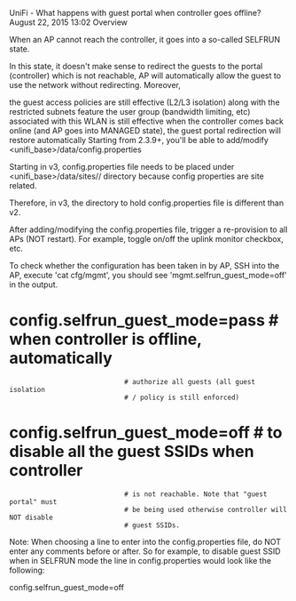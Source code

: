 UniFi - What happens with guest portal when controller goes offline?
August 22, 2015 13:02
Overview

When an AP cannot reach the controller, it goes into a so-called SELFRUN state.

In this state, it doesn't make sense to redirect the guests to the portal (controller) which is not reachable, AP will automatically allow the guest to use the network without redirecting. Moreover,

the guest access policies are still effective (L2/L3 isolation) along with the restricted subnets feature
the user group (bandwidth limiting, etc) associated with this WLAN is still effective
when the controller comes back online (and AP goes into MANAGED state), the guest portal redirection will restore automatically
Starting from 2.3.9+, you'll be able to add/modify <unifi_base>/data/config.properties

Starting in v3, config.properties file needs to be placed under
<unifi_base>/data/sites/<site id>/ directory because config properties are site related.
 
Therefore, in v3, the directory to hold config.properties file is different than v2.
 
After adding/modifying the config.properties file, trigger a re-provision to all APs (NOT restart). For example, toggle on/off the uplink monitor checkbox, etc.
 
To check whether the configuration has been taken in by AP, SSH into the AP, execute 'cat cfg/mgmt',
you should see 'mgmt.selfrun_guest_mode=off' in the output.
 
 
# config.selfrun_guest_mode=pass # when controller is offline, automatically 
                                 # authorize all guests (all guest isolation 
                                 # / policy is still enforced)

# config.selfrun_guest_mode=off  # to disable all the guest SSIDs when controller
                                 # is not reachable. Note that "guest portal" must
                                 # be being used otherwise controller will NOT disable
                                 # guest SSIDs.
 
Note:
When choosing a line to enter into the config.properties file, do NOT enter any comments before or after. So for example, to disable guest SSID when in SELFRUN mode the line in config.properties would look like the following:
 

config.selfrun_guest_mode=off
